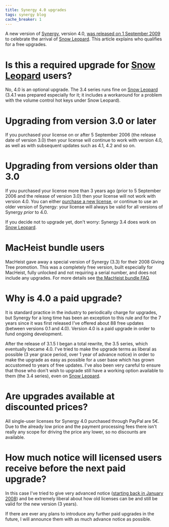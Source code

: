 ```yaml
---
title: Synergy 4.0 upgrades
tags: synergy blog
cache_breaker: 1
---
```


A new version of [Synergy](/wiki/Synergy), version 4.0, [was released on 1 September 2009](/blog/synergy-4.0.1a-released) to celebrate the arrival of [Snow Leopard](/wiki/Snow_Leopard). This article explains who qualifies for a free upgrades.

# Is this a required upgrade for [Snow Leopard](/wiki/Snow_Leopard) users?

No, 4.0 is an optional upgrade. The 3.4 series runs fine on [Snow Leopard](/wiki/Snow_Leopard) (3.4.1 was prepared especially for it; it includes a workaround for a problem with the volume control hot keys under Snow Leopard).

# Upgrading from version 3.0 or later

If you purchased your license on or after 5 September 2006 (the release date of version 3.0) then your license will continue to work with version 4.0, as well as with subsequent updates such as 4.1, 4.2 and so on.

# Upgrading from versions older than 3.0

If you purchased your license more than 3 years ago (prior to 5 September 2006 and the release of version 3.0) then your license will not work with version 4.0. You can either [purchase a new license](https://wincent.com/a/products/synergy-classic/purchase/), or continue to use an older version of Synergy: your license will always be valid for all versions of Synergy _prior_ to 4.0.

If you decide not to upgrade yet, don't worry: Synergy 3.4 does work on [Snow Leopard](/wiki/Snow_Leopard).

# MacHeist bundle users

MacHeist gave away a special version of Synergy (3.3) for their 2008 Giving Tree promotion. This was a completely free version, built especially for MacHeist, fully unlocked and not requiring a serial number, and does not include any upgrades. For more details see [the MacHeist bundle FAQ](/l/macheist).

# Why is 4.0 a paid upgrade?

It is standard practice in the industry to periodically charge for upgrades, but Synergy for a long time has been an exception to this rule and for the 7 years since it was first released I've offered about 88 free updates (between versions 0.1 and 4.0). Version 4.0 is a paid upgrade in order to fund ongoing development.

After the release of 3.1.5 I began a total rewrite, the 3.5 series, which eventually became 4.0. I've tried to make the upgrade terms as liberal as possible (3 year grace period, over 1 year of advance notice) in order to make the upgrade as easy as possible for a user base which has grown accustomed to years of free updates. I've also been very careful to ensure that those who don't wish to upgrade still have a working option available to them (the 3.4 series), even on [Snow Leopard](/wiki/Snow_Leopard).

# Are upgrades available at discounted prices?

All single-user licenses for Synergy 4.0 purchased through PayPal are 5€. Due to the already low price and the payment processing fees there isn't really any scope for driving the price any lower, so no discounts are available.

# How much notice will licensed users receive before the next paid upgrade?

In this case I've tried to give very advanced notice ([starting back in January 2008](http://wincent.com/a/news/archives/2008/01/synergy_35a3_re.php)) and be extremely liberal about how old licenses can be and still be valid for the new version (3 years).

If there are ever any plans to introduce any further paid upgrades in the future, I will announce them with as much advance notice as possible.
